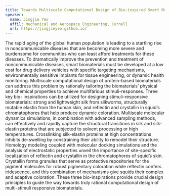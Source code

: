 ```yaml
---
title: Towards Multiscale Computational Design of Bio-inspired Smart Materials
speaker:
  name: Jingjie Yeo
  affil: Mechanical and Aerospace Engineering, Cornell
  url: https://jingjieyeo.github.io/
---
```


The rapid aging of the global human population is leading to a startling rise in
noncommunicable diseases that are becoming more severe and burdensome for
communities who can least afford treatments for these diseases. To dramatically
improve the prevention and treatment of noncommunicable diseases, smart
biomaterials must be developed at a low cost for drug delivery vehicles with specific
targeting mechanisms, environmentally sensitive implants for tissue engineering, or
dynamic health monitoring. Multiscale computational design of protein-based
biomaterials can address this problem by rationally tailoring the biomaterials’ physical
and chemical properties to achieve multifarious stimuli-responses. Three key bio-
inspirations can be utilized for designing stimuli-responsive biomaterials: strong and
lightweight silk from silkworms, structurally mutable elastin from the human skin, and
reflectin and crystallin in squid’s chromatophores that help produce dynamic coloration.
Multiscale molecular dynamics simulations, in combination with advanced sampling
methods, can effectively and rapidly capture the structural transitions in silk and silk-
elastin proteins that are subjected to solvent processing or high temperatures.
Crosslinking silk-elastin proteins at high concentrations inhibits de-swelling by
constraining their ability to remodel their structure. Homology modeling coupled with
molecular docking simulations and the analysis of electrostatic properties unveil the
importance of site-specific localization of reflectin and crystallin in the chromatophores
of squid’s skin. Crystallin forms granules that serve as protective repositories for the
pigment molecules for robust pigmentary coloration while reflectin confers iridescence,
and this combination of mechanisms give squids their complex and adaptive coloration.
These three bio-inspirations provide crucial design principles to guide the way towards
truly rational computational design of multi-stimuli responsive biomaterials.
